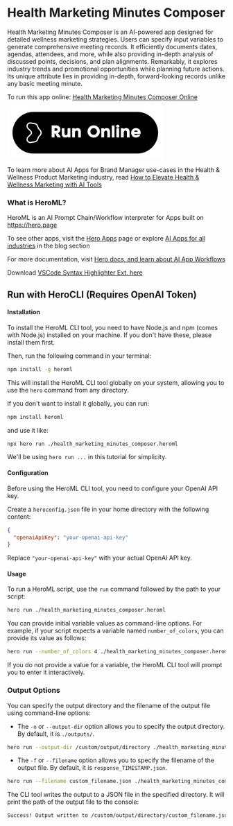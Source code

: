 # Health Marketing Minutes Composer

Health Marketing Minutes Composer is an AI-powered app designed for detailed wellness marketing strategies. Users can specify input variables to generate comprehensive meeting records. It efficiently documents dates, agendas, attendees, and more, while also providing in-depth analysis of discussed points, decisions, and plan alignments. Remarkably, it explores industry trends and promotional opportunities while planning future actions. Its unique attribute lies in providing in-depth, forward-looking records unlike any basic meeting minute.

To run this app online: [Health Marketing Minutes Composer Online](https://hero.page/app/health-marketing-minutes-composer-ai-powered-wellness-marketing-strategist/YBBncfVKG6NwOWGCSR3i)

[![Run Health Marketing Minutes Composer Online](/assets/run.svg)](https://hero.page/app/health-marketing-minutes-composer-ai-powered-wellness-marketing-strategist/YBBncfVKG6NwOWGCSR3i)

To learn more about AI Apps for Brand Manager use-cases in the Health & Wellness Product Marketing industry, read [How to Elevate Health & Wellness Marketing with AI Tools](https://hero.page/blog/ai/health-and-wellness-product-marketing/how-to-elevate-health-and-wellness-marketing-with-ai-tools/170941)

### What is HeroML?
HeroML is an AI Prompt Chain/Workflow interpreter for Apps built on https://hero.page 

To see other apps, visit the [Hero Apps](https://hero.page/apps) page or explore [AI Apps for all industries](https://hero.page/blog) in the blog section

For more documentation, visit [Hero docs, and learn about AI App Workflows](https://hero.page/tutorials/introduction-to-heroml)

Download [VSCode Syntax Highlighter Ext. here](https://marketplace.visualstudio.com/items?itemName=hero-page.heroml)

## Run with HeroCLI (Requires OpenAI Token)

#### Installation

To install the HeroML CLI tool, you need to have Node.js and npm (comes with Node.js) installed on your machine. If you don't have these, please install them first. 

Then, run the following command in your terminal:

```bash
npm install -g heroml
```

This will install the HeroML CLI tool globally on your system, allowing you to use the `hero` command from any directory.

If you don't want to install it globally, you can run:

```bash
npm install heroml
```

and use it like:

```bash
npx hero run ./health_marketing_minutes_composer.heroml
```

We'll be using `hero run ...` in this tutorial for simplicity.

#### Configuration

Before using the HeroML CLI tool, you need to configure your OpenAI API key. 

Create a `heroconfig.json` file in your home directory with the following content:

```json
{
  "openaiApiKey": "your-openai-api-key"
}
```

Replace `"your-openai-api-key"` with your actual OpenAI API key.

#### Usage

To run a HeroML script, use the `run` command followed by the path to your script:

```bash
hero run ./health_marketing_minutes_composer.heroml
```

You can provide initial variable values as command-line options. For example, if your script expects a variable named `number_of_colors`, you can provide its value as follows:

```bash
hero run --number_of_colors 4 ./health_marketing_minutes_composer.heroml
```

If you do not provide a value for a variable, the HeroML CLI tool will prompt you to enter it interactively.

### Output Options

You can specify the output directory and the filename of the output file using command-line options:

- The `-o` or `--output-dir` option allows you to specify the output directory. By default, it is `./outputs/`.

```bash
hero run --output-dir /custom/output/directory ./health_marketing_minutes_composer.heroml
```

- The `-f` or `--filename` option allows you to specify the filename of the output file. By default, it is `response_TIMESTAMP.json`.

```bash
hero run --filename custom_filename.json ./health_marketing_minutes_composer.heroml
```

The CLI tool writes the output to a JSON file in the specified directory. It will print the path of the output file to the console:

```bash
Success! Output written to /custom/output/directory/custom_filename.json
```

